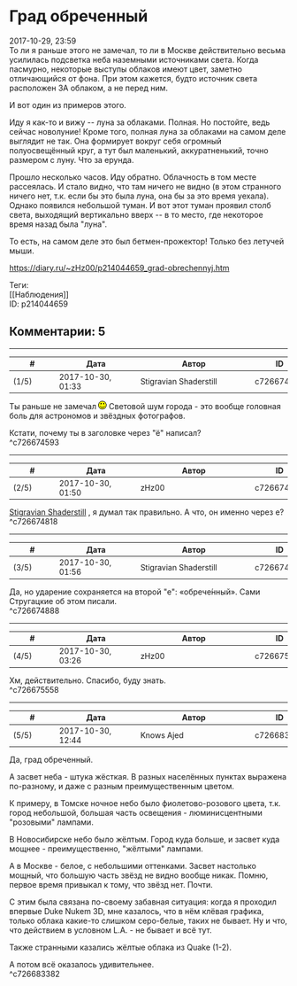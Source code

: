 Град обреченный
===============

  
2017-10-29, 23:59  
 То ли я раньше этого не замечал, то ли в Москве действительно весьма усилилась подсветка неба наземными источниками света. Когда пасмурно, некоторые выступы облаков имеют цвет, заметно отличающийся от фона. При этом кажется, будто источник света расположен ЗА облаком, а не перед ним.   
   
 И вот один из примеров этого.   
   
 Иду я как-то и вижу -- луна за облаками. Полная. Но постойте, ведь сейчас новолуние! Кроме того, полная луна за облаками на самом деле выглядит не так. Она формирует вокруг себя огромный полуосвещённый круг, а тут был маленький, аккуратненький, точно размером с луну. Что за ерунда.   
   
 Прошло несколько часов. Иду обратно. Облачность в том месте рассеялась. И стало видно, что там ничего не видно (в этом странного ничего нет, т.к. если бы это была луна, она бы за это время уехала). Однако появился небольшой туман. И вот этот туман проявил столб света, выходящий вертикально вверх -- в то место, где некоторое время назад была "луна".   
   
 То есть, на самом деле это был бетмен-прожектор! Только без летучей мыши.   
  
<https://diary.ru/~zHz00/p214044659_grad-obrechennyj.htm>  
  
Теги:  
[[Наблюдения]]  
ID: p214044659  


Комментарии: 5
--------------

  


---



|         #         |              Дата              |                     Автор                     |           ID           |
| --- | --- | --- | --- |
| (1/5) | 2017-10-30, 01:33 | Stigravian Shaderstill | c726674593 |

  
 Ты раньше не замечал ![:)](pics/3.gif) Световой шум города - это вообще головная боль для астрономов и звёздных фотографов.   
   
  Кстати, почему ты в заголовке через "ё" написал?    
 ^c726674593

---



|         #         |              Дата              |                     Автор                     |           ID           |
| --- | --- | --- | --- |
| (2/5) | 2017-10-30, 01:50 | zHz00 | c726674818 |

  
  [Stigravian Shaderstill](http://stigravian.diary.ru "Science, Death, Rock-n-Roll")  , я думал так правильно. А что, он именно через е?   
 ^c726674818

---



|         #         |              Дата              |                     Автор                     |           ID           |
| --- | --- | --- | --- |
| (3/5) | 2017-10-30, 01:56 | Stigravian Shaderstill | c726674888 |

  
 Да, но ударение сохраняется на второй "е": «обрече́нный». Сами Стругацкие об этом писали.   
 ^c726674888

---



|         #         |              Дата              |                     Автор                     |           ID           |
| --- | --- | --- | --- |
| (4/5) | 2017-10-30, 03:26 | zHz00 | c726675558 |

  
 Хм, действительно. Спасибо, буду знать.   
 ^c726675558

---



|         #         |              Дата              |                     Автор                     |           ID           |
| --- | --- | --- | --- |
| (5/5) | 2017-10-30, 12:44 | Knows Ajed | c726683382 |

  
 Да, град обреченный.   
   
 А засвет неба - штука жёсткая. В разных населённых пунктах выражена по-разному, и даже с разным преимущественным цветом.   
   
 К примеру, в Томске ночное небо было фиолетово-розового цвета, т.к. город небольшой, большая часть освещения - люминисцентными "розовыми" лампами.   
   
 В Новосибирске небо было жёлтым. Город куда больше, и засвет куда мощнее - преимущественно, "жёлтыми" лампами.   
   
 А в Москве - белое, с небольшими оттенками. Засвет настолько мощный, что большую часть звёзд не видно вообще никак. Помню, первое время привыкал к тому, что звёзд нет. Почти.   
   
 С этим была связана по-своему забавная ситуация: когда я проходил впервые Duke Nukem 3D, мне казалось, что в нём клёвая графика, только облака какие-то слишком серо-белые, таких не бывает. Ну и что, что действием в условном L.A. - не бывает и всё тут.   
   
 Также странными казались жёлтые облака из Quake (1-2).   
   
 А потом всё оказалось удивительнее.   
 ^c726683382